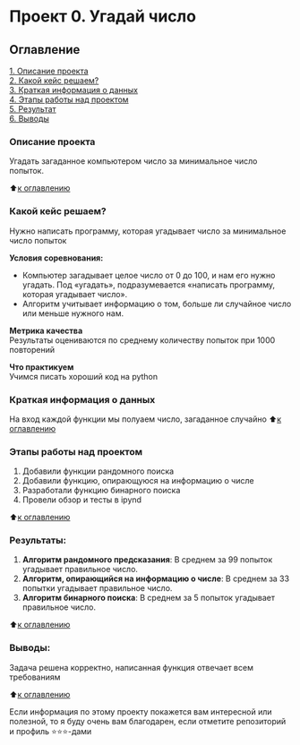 # Проект 0. Угадай число

## Оглавление  
[1. Описание проекта](.README.md#Описание-проекта)  
[2. Какой кейс решаем?](.README.md#Какой-кейс-решаем)  
[3. Краткая информация о данных](.README.md#Краткая-информация-о-данных)  
[4. Этапы работы над проектом](.README.md#Этапы-работы-над-проектом)  
[5. Результат](.README.md#Результат)    
[6. Выводы](.README.md#Выводы) 

### Описание проекта    
Угадать загаданное компьютером число за минимальное число попыток.

:arrow_up:[к оглавлению](_)


### Какой кейс решаем?    
Нужно написать программу, которая угадывает число за минимальное число попыток

**Условия соревнования:**  
- Компьютер загадывает целое число от 0 до 100, и нам его нужно угадать. Под «угадать», подразумевается «написать программу, которая угадывает число».
- Алгоритм учитывает информацию о том, больше ли случайное число или меньше нужного нам.

**Метрика качества**     
Результаты оцениваются по среднему количеству попыток при 1000 повторений

**Что практикуем**     
Учимся писать хороший код на python


### Краткая информация о данных

На вход каждой функции мы полуаем число, загаданное случайно
:arrow_up:[к оглавлению](.README.md#Оглавление)


### Этапы работы над проектом  
1. Добавили функции рандомного поиска
2. Добавили функцию, опирающуюся на информацию о числе
3. Разработали функцию бинарного поиска
4. Провели обзор и тесты в ipynd

:arrow_up:[к оглавлению](.README.md#Оглавление)


### Результаты:  

1. **Алгоритм рандомного предсказания**: В среднем за 99 попыток угадывает правильное число.
2. **Алгоритм, опирающийся на информацию о числе**: В среднем за 33 попытки угадывает правильное число.
3. **Алгоритм бинарного поиска**: В среднем за 5 попыток угадывает правильное число.


:arrow_up:[к оглавлению](.README.md#Оглавление)


### Выводы:  
Задача решена корректно, написанная функция отвечает всем требованиям 

:arrow_up:[к оглавлению](.README.md#Оглавление)


Если информация по этому проекту покажется вам интересной или полезной, то я буду очень вам благодарен, если отметите репозиторий и профиль ⭐️⭐️⭐️-дами
